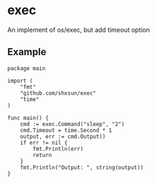 exec
====

An implement of os/exec, but add timeout option

## Example

    package main

    import (
        "fmt"
        "github.com/shxsun/exec"
        "time"
    )

    func main() {
        cmd := exec.Command("sleep", "2")
        cmd.Timeout = time.Second * 1
        output, err := cmd.Output()
        if err != nil {
            fmt.Println(err)
            return
        }
        fmt.Println("Output: ", string(output))
    }

